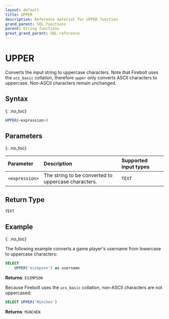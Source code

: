 ```yaml
---
layout: default
title: UPPER
description: Reference material for UPPER function
grand_parent: SQL functions
parent: String functions
great_grand_parent: SQL reference
---
```


# UPPER

Converts the input string to uppercase characters. Note that Firebolt uses the `ucs_basic` collation, therefore `upper` only converts ASCII characters to uppercase. Non-ASCII characters remain unchanged.

## Syntax
{: .no_toc}

```sql
UPPER(<expression>)
```

## Parameters
{: .no_toc}

| Parameter | Description                         |Supported input types |
| :--------- | :----------------------------------- | :---------------------|
| `<expression>` | The string to be converted to uppercase characters. | `TEXT` |

## Return Type
`TEXT`

## Example
{: .no_toc}

The following example converts a game player's username from lowercase to uppercase characters:

```sql
SELECT
	UPPER('esimpson') as username
```

**Returns**: `ESIMPSON`


Because Firebolt uses the `ucs_basic` collation, non-ASCII characters are not uppercased:
```sql
SELECT UPPER('München')
```

**Returns**: `MüNCHEN`
